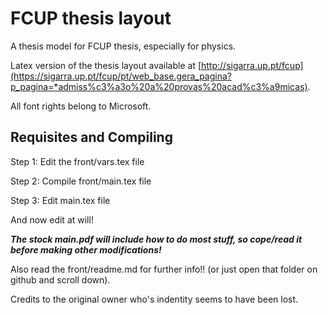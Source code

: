 # FCUP thesis layout 

A thesis model for FCUP thesis, especially for physics.

Latex version of the thesis layout available at [http://sigarra.up.pt/fcup](https://sigarra.up.pt/fcup/pt/web_base.gera_pagina?p_pagina=*admiss%c3%a3o%20a%20provas%20acad%c3%a9micas).

All font rights belong to Microsoft.


## Requisites and Compiling

Step 1: Edit the front/vars.tex file

Step 2: Compile  front/main.tex file

Step 3: Edit     main.tex       file



And now edit at will!

 **_The stock main.pdf will include how to do most stuff, so cope/read it before making other modifications!_**
 
 Also read the front/readme.md for further info!! (or just open that folder on github and scroll down).
 
 Credits to the original owner who's indentity seems to have been lost.
